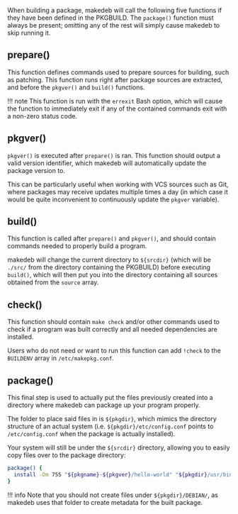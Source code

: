When building a package, makedeb will call the following five functions if they have been defined in the PKGBUILD. The `package()` function must always be present; omitting any of the rest will simply cause makedeb to skip running it.

## prepare()
This function defines commands used to prepare sources for building, such as patching. This function runs right after package sources are extracted, and before the `pkgver()` and `build()` functions.

!!! note
    This function is run with the `errexit` Bash option, which will cause the function to immediately exit if any of the contained commands exit with a non-zero status code.

## pkgver()
`pkgver()` is executed after `prepare()` is ran. This function should output a valid version identifier, which makedeb will automatically update the package version to.

This can be particularly useful when working with VCS sources such as Git, where packages may receive updates multiple times a day (in which case it would be quite inconvenient to continuously update the `pkgver` variable).

## build()
This function is called after `prepare()` and `pkgver()`, and should contain commands needed to properly build a program.

makedeb will change the current directory to `${srcdir}` (which will be `./src/` from the directory containing the PKGBUILD) before executing `build()`, which will then put you into the directory containing all sources obtained from the `source` array.

## check()
This function should contain `make check` and/or other commands used to check if a program was built correctly and all needed dependencies are installed.

Users who do not need or want to run this function can add `!check` to the `BUILDENV` array in `/etc/makepkg.conf`.

## package()
This final step is used to actually put the files previously created into a directory where makedeb can package up your program properly.

The folder to place said files in is `${pkgdir}`, which mimics the directory structure of an actual system (i.e. `${pkgdir}/etc/config.conf` points to `/etc/config.conf` when the package is actually installed).

Your system will still be under the `${srcdir}` directory, allowing you to easily copy files over to the package directory:

```sh
package() {
  install -Dm 755 "${pkgname}-${pkgver}/hello-world" "${pkgdir}/usr/bin/hello-world"
}
```

!!! info
    Note that you should not create files under `${pkgdir}/DEBIAN/`, as makedeb uses that folder to create metadata for the built package.
